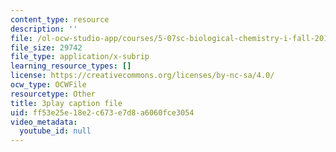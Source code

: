 ```yaml
---
content_type: resource
description: ''
file: /ol-ocw-studio-app/courses/5-07sc-biological-chemistry-i-fall-2013/ff53e25e18e2c673e7d8a6060fce3054_eOYHJLqP2Ps.srt
file_size: 29742
file_type: application/x-subrip
learning_resource_types: []
license: https://creativecommons.org/licenses/by-nc-sa/4.0/
ocw_type: OCWFile
resourcetype: Other
title: 3play caption file
uid: ff53e25e-18e2-c673-e7d8-a6060fce3054
video_metadata:
  youtube_id: null
---
```

